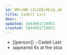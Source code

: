 ```yaml
---
id: 0MvzWB-cZu1EBi6Ezq_a8
title: Cadell Last
desc: ''
updated: 1644961726953
created: 1644961726953
---
```



- [[person]] - Cadell Last
- appeared 6x at the stoa
